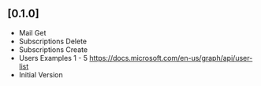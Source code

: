 ## [0.1.0]
* Mail Get
* Subscriptions Delete
* Subscriptions Create
* Users Examples 1 - 5 https://docs.microsoft.com/en-us/graph/api/user-list
* Initial Version
